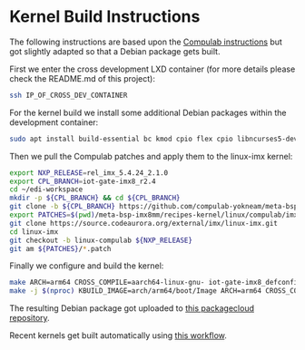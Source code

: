 # Kernel Build Instructions

The following instructions are based upon the
[Compulab instructions](https://github.com/compulab-yokneam/meta-bsp-imx8mm/blob/iot-gate-imx8_r2.4/Documentation/linux_kernel_build.md) but got slightly adapted so that a Debian package gets built.


First we enter the cross development LXD container (for more details please check the README.md of this project):

``` bash
ssh IP_OF_CROSS_DEV_CONTAINER
```

For the kernel build we install some additional Debian packages within the development container:

``` bash
sudo apt install build-essential bc kmod cpio flex cpio libncurses5-dev bison libssl-dev wget lzop rsync
```

Then we pull the Compulab patches and apply them to the linux-imx kernel:

``` bash
export NXP_RELEASE=rel_imx_5.4.24_2.1.0
export CPL_BRANCH=iot-gate-imx8_r2.4
cd ~/edi-workspace
mkdir -p ${CPL_BRANCH} && cd ${CPL_BRANCH}
git clone -b ${CPL_BRANCH} https://github.com/compulab-yokneam/meta-bsp-imx8mm.git
export PATCHES=$(pwd)/meta-bsp-imx8mm/recipes-kernel/linux/compulab/imx8mm
git clone https://source.codeaurora.org/external/imx/linux-imx.git
cd linux-imx
git checkout -b linux-compulab ${NXP_RELEASE}
git am ${PATCHES}/*.patch
```

Finally we configure and build the kernel:

``` bash
make ARCH=arm64 CROSS_COMPILE=aarch64-linux-gnu- iot-gate-imx8_defconfig
make -j $(nproc) KBUILD_IMAGE=arch/arm64/boot/Image ARCH=arm64 CROSS_COMPILE=aarch64-linux-gnu- deb-pkg
```

The resulting Debian package got uploaded to [this packagecloud repository](https://packagecloud.io/get-edi/debian/).

Recent kernels get built automatically using [this workflow](https://github.com/lueschem/edi-ci-public/blob/main/.github/workflows/kernel-build-iot-gate-imx8.yml).

